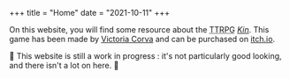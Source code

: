 +++
title = "Home"
date = "2021-10-11"
+++

On this website, you will find some resource about the <abbr title="TableTop Role Play Game">TTRPG</abbr> *[Kin](https://victoriacorva.xyz/books/kin-the-fantasy-tabletop-role-playing-game/)*.
This game has been made by [Victoria Corva](https://victoriacorva.xyz) and can be purchased on [itch.io](https://vicorva.itch.io/kin-the-fantasy-tabletop-role-playing-game).

🚧 This website is still a work in progress : it's not particularly good looking, and there isn't a lot on here. 🚧

